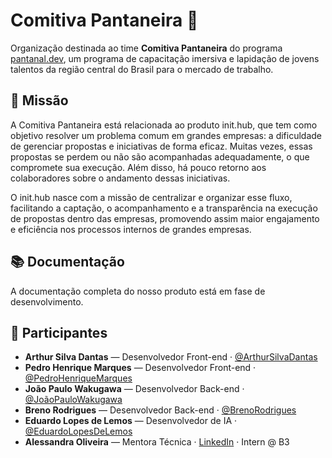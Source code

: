 # Comitiva Pantaneira 🐆

Organização destinada ao time **Comitiva Pantaneira** do programa [pantanal.dev](https://pantanal.dev/), um programa de capacitação imersiva e lapidação de jovens talentos da região central do Brasil para o mercado de trabalho.



## 🎯 Missão

A Comitiva Pantaneira está relacionada ao produto init.hub, que tem como objetivo resolver um problema comum em grandes empresas: a dificuldade de gerenciar propostas e iniciativas de forma eficaz. Muitas vezes, essas propostas se perdem ou não são acompanhadas adequadamente, o que compromete sua execução. Além disso, há pouco retorno aos colaboradores sobre o andamento dessas iniciativas.

O init.hub nasce com a missão de centralizar e organizar esse fluxo, facilitando a captação, o acompanhamento e a transparência na execução de propostas dentro das empresas, promovendo assim maior engajamento e eficiência nos processos internos de grandes empresas.



## 📚 Documentação

A documentação completa do nosso produto está em fase de desenvolvimento.



## 👥 Participantes

- **Arthur Silva Dantas** — Desenvolvedor Front-end · [@ArthurSilvaDantas](https://github.com/ArthurSilvaDantas)
- **Pedro Henrique Marques** — Desenvolvedor Front-end · [@PedroHenriqueMarques](https://github.com/pedromlabio)
- **João Paulo Wakugawa** — Desenvolvedor Back-end · [@JoãoPauloWakugawa](https://github.com/jpwakugawa)
- **Breno Rodrigues** — Desenvolvedor Back-end · [@BrenoRodrigues](https://github.com/Brenod3v)
- **Eduardo Lopes de Lemos** — Desenvolvedor de IA · [@EduardoLopesDeLemos](https://github.com/edu010101)
- **Alessandra Oliveira** — Mentora Técnica · [LinkedIn](https://www.linkedin.com/in/alessandra-oliveira-15ba909a/) · Intern @ B3

